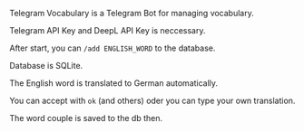 Telegram Vocabulary is a Telegram Bot for managing vocabulary.

Telegram API Key and DeepL API Key is neccessary.

After start, you can `/add ENGLISH_WORD` to the database.

Database is SQLite. 

The English word is translated to German automatically.

You can accept with `ok` (and others) oder you can type
your own translation. 

The word couple is saved to the db then.
